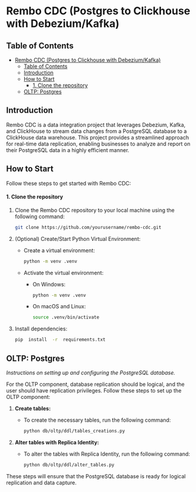 
# Rembo CDC (Postgres to Clickhouse with Debezium/Kafka)

  

## Table of Contents

- [Rembo CDC (Postgres to Clickhouse with Debezium/Kafka)](#rembo-cdc-postgres-to-clickhouse-with-debeziumkafka)
  - [Table of Contents](#table-of-contents)
  - [Introduction](#introduction)
  - [How to Start](#how-to-start)
      - [1. Clone the repository](#1-clone-the-repository)
  - [OLTP: Postgres](#oltp-postgres)

  

## Introduction

Rembo CDC is a data integration project that leverages Debezium, Kafka, and ClickHouse to stream data changes from a PostgreSQL database to a ClickHouse data warehouse. This project provides a streamlined approach for real-time data replication, enabling businesses to analyze and report on their PostgreSQL data in a highly efficient manner.

  

## How to Start

Follow these steps to get started with Rembo CDC:

  

#### 1. Clone the repository

1. Clone the Rembo CDC repository to your local machine using the following command:

	```bash
	git clone https://github.com/yourusername/rembo-cdc.git
	```

2. (Optional) Create/Start Python Virtual Environment:

	- Create a virtual environment:

		```bash
		python -m venv .venv
		```

	- Activate the virtual environment:

		- On Windows:

			```bash
			python -m venv .venv
			```

		- On macOS and Linux:

			```bash
			source .venv/bin/activate
			```

3. Install dependencies:

	```bash
	pip  install  -r  requirements.txt
	```

## OLTP: Postgres

*Instructions  on  setting  up  and  configuring  the  PostgreSQL  database.*

For  the  OLTP  component,  database  replication  should  be  logical,  and  the  user  should  have  replication  privileges.  Follow  these  steps  to  set  up  the  OLTP  component:


1.  **Create  tables:**

    -  To  create  the  necessary  tables,  run  the  following  command:

    	```bash
    	python db/oltp/ddl/tables_creations.py
    	```

2.  **Alter  tables  with  Replica  Identity:**

    -  To  alter  the  tables  with  Replica  Identity,  run  the  following  command:

    	```bash
    	python db/oltp/ddl/alter_tables.py
    	```

  

These  steps  will  ensure  that  the  PostgreSQL  database  is  ready  for  logical  replication  and  data  capture.
